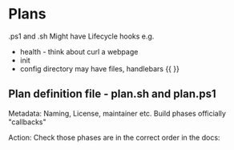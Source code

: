 # Plans
.ps1 and .sh
Might have Lifecycle hooks e.g.
- health - think about curl a webpage
- init 
- config directory may have files, handlebars {{ }} 

## Plan definition file - plan.sh and plan.ps1
  Metadata: Naming, License, maintainer etc.
  Build phases officially "callbacks" 
  
Action: Check those phases are in the correct order in the docs: